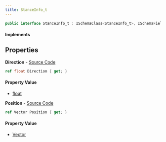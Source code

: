 ```yaml
---
title: StanceInfo_t
---
```


```csharp
public interface StanceInfo_t : ISchemaClass<StanceInfo_t>, ISchemaField, ISchemaClass, INativeHandle
```

#### Implements

## Properties

**Direction** - [Source Code](https://github.com/swiftly-solution/swiftlys2/blob/main/managed/src/SwiftlyS2.Generated/Schemas/Interfaces/StanceInfo_t.cs#L18)

```csharp
ref float Direction { get; }
```

#### Property Value

- [float](https://learn.microsoft.com/dotnet/api/system.single)

**Position** - [Source Code](https://github.com/swiftly-solution/swiftlys2/blob/main/managed/src/SwiftlyS2.Generated/Schemas/Interfaces/StanceInfo_t.cs#L16)

```csharp
ref Vector Position { get; }
```

#### Property Value

- [Vector](/docs/api/shared/natives/vector)

